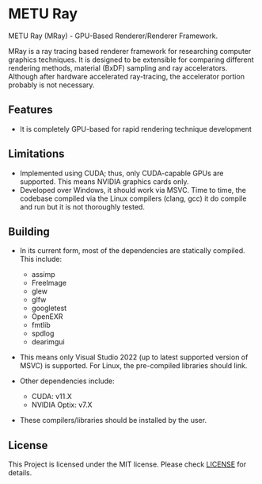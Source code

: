 # METU Ray

METU Ray (MRay) - GPU-Based Renderer/Renderer Framework.

MRay is a ray tracing based renderer framework for researching computer graphics techniques. It is designed to be extensible for comparing different rendering methods, material (BxDF) sampling and ray accelerators. Although after hardware accelerated ray-tracing, the accelerator portion probably is not necessary.

## Features

- It is completely GPU-based for rapid rendering technique development

## Limitations

- Implemented using CUDA; thus, only CUDA-capable GPUs are supported. This means NVIDIA graphics cards only.
- Developed over Windows, it should work via MSVC. Time to time, the codebase compiled via the Linux compilers (clang, gcc) it do compile and run but it is not thoroughly tested.

## Building

- In its current form, most of the dependencies are statically compiled. This include:
    - assimp
    - FreeImage
    - glew
    - glfw
    - googletest
    - OpenEXR
    - fmtlib
    - spdlog
    - dearimgui

- This means only Visual Studio 2022 (up to latest supported version of MSVC) is supported. For Linux, the pre-compiled libraries should link.

- Other dependencies include:
    - CUDA: v11.X
    - NVIDIA Optix: v7.X

- These compilers/libraries should be installed by the user.

## License

This Project is licensed under the MIT license. Please check [LICENSE](LICENSE) for details.





